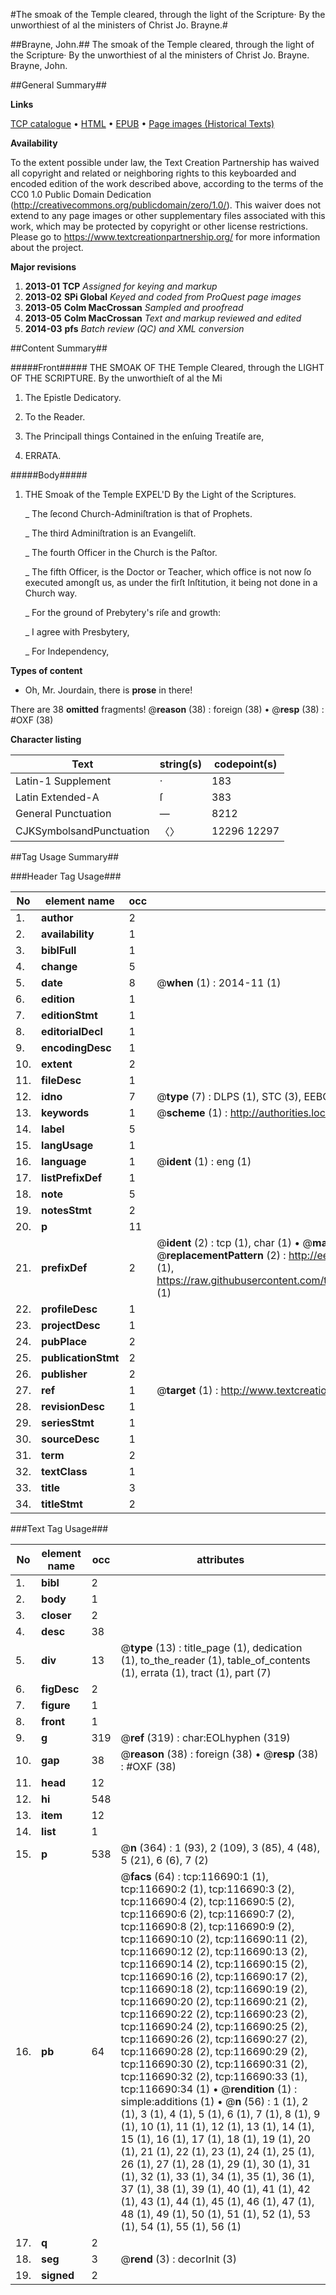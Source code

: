 #The smoak of the Temple cleared, through the light of the Scripture· By the unworthiest of al the ministers of Christ Jo. Brayne.#

##Brayne, John.##
The smoak of the Temple cleared, through the light of the Scripture· By the unworthiest of al the ministers of Christ Jo. Brayne.
Brayne, John.

##General Summary##

**Links**

[TCP catalogue](http://www.ota.ox.ac.uk/tcp/)  • 
[HTML](http://tei.it.ox.ac.uk/tcp/Texts-HTML/free/A77/A77295.html)  • 
[EPUB](http://tei.it.ox.ac.uk/tcp/Texts-EPUB/free/A77/A77295.epub) • 
[Page images (Historical Texts)](https://historicaltexts.jisc.ac.uk/eebo-99864461e)

**Availability**

To the extent possible under law, the Text Creation Partnership has waived all copyright and related or neighboring rights to this keyboarded and encoded edition of the work described above, according to the terms of the CC0 1.0 Public Domain Dedication (http://creativecommons.org/publicdomain/zero/1.0/). This waiver does not extend to any page images or other supplementary files associated with this work, which may be protected by copyright or other license restrictions. Please go to https://www.textcreationpartnership.org/ for more information about the project.

**Major revisions**

1. __2013-01__ __TCP__ *Assigned for keying and markup*
1. __2013-02__ __SPi Global__ *Keyed and coded from ProQuest page images*
1. __2013-05__ __Colm MacCrossan__ *Sampled and proofread*
1. __2013-05__ __Colm MacCrossan__ *Text and markup reviewed and edited*
1. __2014-03__ __pfs__ *Batch review (QC) and XML conversion*

##Content Summary##

#####Front#####
THE SMOAK OF THE Temple Cleared, through the LIGHT OF THE SCRIPTURE. By the unworthieſt of al the Mi
1. The Epistle Dedicatory.

1. To the Reader.

1. The Principall things Contained in the enſuing Treatiſe are,

1. ERRATA.

#####Body#####

1. THE Smoak of the Temple EXPEL'D By the Light of the Scriptures.

    _ The ſecond Church-Adminiſtration is that of Prophets.

    _ The third Adminiſtration is an Evangeliſt.

    _ The fourth Officer in the Church is the Paſtor.

    _ The fifth Officer, is the Doctor or Teacher, which office is not now ſo executed amongſt us, as under the firſt Inſtitution, it being not done in a Church way.

    _ For the ground of Prebytery's riſe and growth:

    _ I agree with Presbytery,

    _ For Independency,

**Types of content**

  * Oh, Mr. Jourdain, there is **prose** in there!

There are 38 **omitted** fragments! 
 @__reason__ (38) : foreign (38)  •  @__resp__ (38) : #OXF (38)

**Character listing**


|Text|string(s)|codepoint(s)|
|---|---|---|
|Latin-1 Supplement|·|183|
|Latin Extended-A|ſ|383|
|General Punctuation|—|8212|
|CJKSymbolsandPunctuation|〈〉|12296 12297|

##Tag Usage Summary##

###Header Tag Usage###

|No|element name|occ|attributes|
|---|---|---|---|
|1.|__author__|2||
|2.|__availability__|1||
|3.|__biblFull__|1||
|4.|__change__|5||
|5.|__date__|8| @__when__ (1) : 2014-11 (1)|
|6.|__edition__|1||
|7.|__editionStmt__|1||
|8.|__editorialDecl__|1||
|9.|__encodingDesc__|1||
|10.|__extent__|2||
|11.|__fileDesc__|1||
|12.|__idno__|7| @__type__ (7) : DLPS (1), STC (3), EEBO-CITATION (1), PROQUEST (1), VID (1)|
|13.|__keywords__|1| @__scheme__ (1) : http://authorities.loc.gov/ (1)|
|14.|__label__|5||
|15.|__langUsage__|1||
|16.|__language__|1| @__ident__ (1) : eng (1)|
|17.|__listPrefixDef__|1||
|18.|__note__|5||
|19.|__notesStmt__|2||
|20.|__p__|11||
|21.|__prefixDef__|2| @__ident__ (2) : tcp (1), char (1)  •  @__matchPattern__ (2) : ([0-9\-]+):([0-9IVX]+) (1), (.+) (1)  •  @__replacementPattern__ (2) : http://eebo.chadwyck.com/downloadtiff?vid=$1&page=$2 (1), https://raw.githubusercontent.com/textcreationpartnership/Texts/master/tcpchars.xml#$1 (1)|
|22.|__profileDesc__|1||
|23.|__projectDesc__|1||
|24.|__pubPlace__|2||
|25.|__publicationStmt__|2||
|26.|__publisher__|2||
|27.|__ref__|1| @__target__ (1) : http://www.textcreationpartnership.org/docs/. (1)|
|28.|__revisionDesc__|1||
|29.|__seriesStmt__|1||
|30.|__sourceDesc__|1||
|31.|__term__|2||
|32.|__textClass__|1||
|33.|__title__|3||
|34.|__titleStmt__|2||


###Text Tag Usage###

|No|element name|occ|attributes|
|---|---|---|---|
|1.|__bibl__|2||
|2.|__body__|1||
|3.|__closer__|2||
|4.|__desc__|38||
|5.|__div__|13| @__type__ (13) : title_page (1), dedication (1), to_the_reader (1), table_of_contents (1), errata (1), tract (1), part (7)|
|6.|__figDesc__|2||
|7.|__figure__|1||
|8.|__front__|1||
|9.|__g__|319| @__ref__ (319) : char:EOLhyphen (319)|
|10.|__gap__|38| @__reason__ (38) : foreign (38)  •  @__resp__ (38) : #OXF (38)|
|11.|__head__|12||
|12.|__hi__|548||
|13.|__item__|12||
|14.|__list__|1||
|15.|__p__|538| @__n__ (364) : 1 (93), 2 (109), 3 (85), 4 (48), 5 (21), 6 (6), 7 (2)|
|16.|__pb__|64| @__facs__ (64) : tcp:116690:1 (1), tcp:116690:2 (1), tcp:116690:3 (2), tcp:116690:4 (2), tcp:116690:5 (2), tcp:116690:6 (2), tcp:116690:7 (2), tcp:116690:8 (2), tcp:116690:9 (2), tcp:116690:10 (2), tcp:116690:11 (2), tcp:116690:12 (2), tcp:116690:13 (2), tcp:116690:14 (2), tcp:116690:15 (2), tcp:116690:16 (2), tcp:116690:17 (2), tcp:116690:18 (2), tcp:116690:19 (2), tcp:116690:20 (2), tcp:116690:21 (2), tcp:116690:22 (2), tcp:116690:23 (2), tcp:116690:24 (2), tcp:116690:25 (2), tcp:116690:26 (2), tcp:116690:27 (2), tcp:116690:28 (2), tcp:116690:29 (2), tcp:116690:30 (2), tcp:116690:31 (2), tcp:116690:32 (2), tcp:116690:33 (1), tcp:116690:34 (1)  •  @__rendition__ (1) : simple:additions (1)  •  @__n__ (56) : 1 (1), 2 (1), 3 (1), 4 (1), 5 (1), 6 (1), 7 (1), 8 (1), 9 (1), 10 (1), 11 (1), 12 (1), 13 (1), 14 (1), 15 (1), 16 (1), 17 (1), 18 (1), 19 (1), 20 (1), 21 (1), 22 (1), 23 (1), 24 (1), 25 (1), 26 (1), 27 (1), 28 (1), 29 (1), 30 (1), 31 (1), 32 (1), 33 (1), 34 (1), 35 (1), 36 (1), 37 (1), 38 (1), 39 (1), 40 (1), 41 (1), 42 (1), 43 (1), 44 (1), 45 (1), 46 (1), 47 (1), 48 (1), 49 (1), 50 (1), 51 (1), 52 (1), 53 (1), 54 (1), 55 (1), 56 (1)|
|17.|__q__|2||
|18.|__seg__|3| @__rend__ (3) : decorInit (3)|
|19.|__signed__|2||
